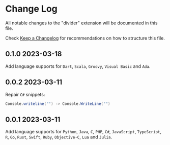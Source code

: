 # Change Log

All notable changes to the "divider" extension will be documented in this file.

Check [Keep a Changelog](http://keepachangelog.com/) for recommendations on how to structure this file.

## 0.1.0 2023-03-18

Add language supports for `Dart`, `Scala`, `Groovy`, `Visual Basic` and `Ada`.

## 0.0.2 2023-03-11

Repair `C#` snippets:

```csharp
Console.writeline("") -> Console.WriteLine("")
```

## 0.0.1 2023-03-11

Add language supports for `Python`, `Java`, `C`, `PHP`, `C#`, `JavaScript`, `TypeScript`, `R`, `Go`, `Rust`, `Swift`, `Ruby`, `Objective-C`, `Lua` and `Julia`.
